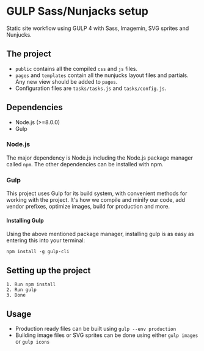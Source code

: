 # GULP Sass/Nunjacks setup
Static site workflow using GULP 4 with Sass, Imagemin, SVG sprites and Nunjucks.

## The project
- `public` contains all the compiled `css` and `js` files.
- `pages` and `templates` contain all the nunjucks layout files and partials. Any new view should be added to `pages`.
- Configuration files are `tasks/tasks.js` and `tasks/config.js`.

## Dependencies
- Node.js (>=8.0.0)
- Gulp

### Node.js

The major dependency is Node.js including the Node.js package manager called `npm`. The other dependencies can be installed with npm.

### Gulp

This project uses Gulp for its build system, with convenient methods for working with the project. It's how we compile and minify our code, add vendor prefixes, optimize images, build for production and more.

#### Installing Gulp

Using the above mentioned package manager, installing gulp is as easy as entering this into your terminal:

```
npm install -g gulp-cli
```

## Setting up the project
```
1. Run npm install
2. Run gulp
3. Done
```

## Usage
- Production ready files can be built using `gulp --env production`
- Building image files or SVG sprites can be done using either `gulp images` or `gulp icons`
